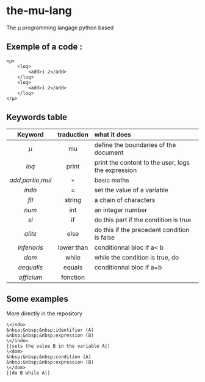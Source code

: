 # the-mu-lang
The µ programming langage python based
## Exemple of a code :
```
<µ>
	<loq>
		<add>1 2</add>
	</loq>
	<loq>
		<add>1 2</add>
	</loq>
</µ>
```
## Keywords table
| Keyword   |      traduction    |  what it does |  
|:----------:|:-------------:|:------|  
|  *µ* | mu | define the boundaries of the document |  
| *loq* |    print   |   print the content to the user, logs the expression |  
| *add*,*partio*,*mul* | + |    basic maths |  
| *indo* | = | set the value of a variable|
| *fil* | string | a chain of characters |
| *num* | int | an integer number |
| *si* | if | do this part if the condition is true |
|*alite*| else| do this if the precedent condition is false|
| *inferioris* | lower than | conditionnal bloc if a< b| 
| *dom* | while | while the condition is true, do|
|*aequalis*| equals | conditionnal bloc if a=b|
| *officium* | fonction| |

## Some examples
More directly in the repository

```
\<indo>  
&nbsp;&nbsp;&nbsp;identifier (A)  
&nbsp;&nbsp;&nbsp;expression (B)  
\</indo>  
||sets the value B in the variable A||
\<dom>  
&nbsp;&nbsp;&nbsp;condition (A)  
&nbsp;&nbsp;&nbsp;expression (B)  
\</dom>  
||do B while A||
```

  
